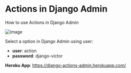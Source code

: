 # Actions in Django Admin
How to use Actions in Django Admin

![image](https://user-images.githubusercontent.com/48570599/136641992-29bcaacb-1483-458c-93fc-73416ffb4013.png)

Select a option in Django Admin using user:
* <strong>user</strong>: action
* <strong>password</strong>: django-victor

<strong>Heroku App</strong>: https://django-actions-admin.herokuapp.com/ 